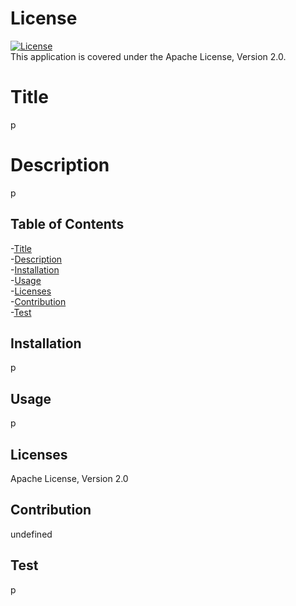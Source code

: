# License 
  [![License](https://img.shields.io/badge/License-Apache%202.0-blue.svg)](https://opensource.org/licenses/Apache-2.0)<br /> This application is covered under the Apache License, Version 2.0.

  # Title
  p
  # Description
  p
## Table of Contents 
  -[Title](#title)  
  -[Description](#description)  
  -[Installation](#installation)  
  -[Usage](#usage)  
  -[Licenses](#licenses)  
  -[Contribution](#contribution)  
  -[Test](#test)  

  ## Installation
  p
  ## Usage
  p

  ## Licenses
  Apache License, Version 2.0

  ## Contribution
  undefined 

  ## Test
p
